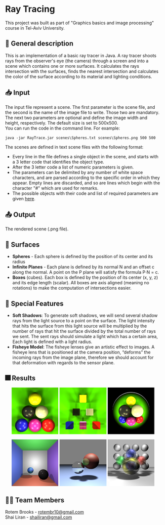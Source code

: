 # Ray Tracing

This project was built as part of "Graphics basics and image processing" course in Tel-Aviv University.

## :page_with_curl: General description
This is an implementation of a basic ray tracer in Java. A ray tracer shoots rays from the observer's eye (the camera) through a screen and into a scene which contains
one or more surfaces. It calculates the rays intersection with the surfaces, finds the nearest intersection and calculates the color of the surface according to its material
and lighting conditions.

## :inbox_tray: Input 
The input file represent a scene. 
The first parameter is the scene file, and the second is the name of the image file to write. Those two are mandatory. 
The next two parameters are optional and define the image width and height, respectively. The default size is set to 500x500.<br/>
You can run the code in the command line. For example:
```
java -jar RayTrace.jar scenes\Spheres.txt scenes\Spheres.png 500 500
```
The scenes are defined in text scene files with the following format: 
  * Every line in the file defines a single object in the scene, and starts with a 3 letter code that identifies the object type. 
  * After the 3 letter code a list of numeric parameters is given. 
  * The parameters can be delimited by any number of white space characters, and are parsed according to the 
     specific order in which they appear. Empty lines are discarded, and so are lines which begin with the character "#" which are used for remarks. 
  * The possible objects with their code and list of required parameters are given [here](images/input.txt).
    

## :outbox_tray: Output
The rendered scene (.png file).

## :sunrise: Surfaces
* **Spheres** - Each sphere is defined by the position of its center and its radius
* **Infinite Planes** - Each plane is defined by its normal N and an offset c along the normal. A point on the P plane will satisfy the formula P⋅N = c.
* **Boxes** (cubes). Each box is defined by the position of its center (x, y, z) and its edge length (scalar). All boxes are axis aligned (meaning no rotations) to make the computation of intersections easier.

## 🌈 Special Features
* **Soft Shadows**: To generate soft shadows, we will send several shadow rays from the light source to a point on the surface. The light intensity that hits the surface from this light source will be multiplied by the number of rays that hit the surface divided by the total number of rays we sent. The sent rays should simulate a light which has a certain area, Each light is defined with a light radius.
* **Fisheye Model**: The fisheye lenses give an artistic effect to images. A fisheye lens that is positioned at the camera position, “deforms” the incoming rays from the image plane, therefore we should account for that deformation with regards to the sensor plane.

## 🎆 Results
<p align="center">
 <img src="images/PoolOut.png" width="30%" height="30%">
 <img src="images/PoolBoxOut.png" width="30%" height="30%">  
 <img src="images/PoolFishOut.png" width="30%" height="30%">
</p>
<p align="center">
 <img src="images/Room1Out.png" width="30%" height="30%">  
 <img src="images/SpheresOut.png" width="30%" height="30%">
 <img src="images/TransparencyOut.png" width="30%" height="30%">
</p>


## :ok_woman: Team Members
Rotem Brooks -  rotembr10@gmail.com <br/>
Shai Liran - shailiran@gmail.com
